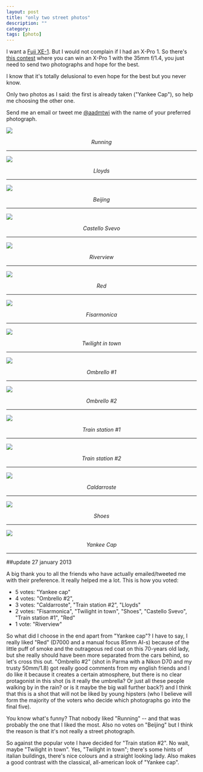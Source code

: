 ```yaml
---
layout: post
title: "only two street photos"
description: ""
category: 
tags: [photo]
---
```



I want a [Fuji XE-1](http://aadm.github.com/2012-12-17-fuji-test-day.html). But I would not complain if I had an X-Pro 1. So there's [this contest](http://www.streetsofchrome.com/) where you can win an X-Pro 1 with the 35mm f/1.4, you just need to send two photographs and hope for the best.

I know that it's totally delusional to even hope for the best but you never know.

Only two photos as I said: the first is already taken ("Yankee Cap"), so help me choosing the other one.

Send me an email or tweet me [@aadmtwi](http://twitter.com/aadmtwi) with the name of your preferred photograph. 

![](http://dl.dropbox.com/u/179731/_D7K8719%20FUJI400H.jpg)
<i><center>Running</center></i>

*** 

![](http://dl.dropbox.com/u/179731/Lloyds_04_uomo.jpg)
<i><center>Lloyds</center></i>

*** 

![](http://dl.dropbox.com/u/179731/_DSC8831.jpg)
<i><center>Beijing</center></i>

*** 

![](http://dl.dropbox.com/u/179731/_D7K0544.jpg)
<i><center>Castello Svevo</center></i>

*** 

![](http://dl.dropbox.com/u/179731/_1070820.jpg)
<i><center>Riverview</center></i>

*** 

![](http://dl.dropbox.com/u/179731/_D7K3030.jpg)
<i><center>Red</center></i>

*** 

![](http://dl.dropbox.com/u/179731/_D7K2206.jpg)
<i><center>Fisarmonica</center></i>

*** 

![](http://dl.dropbox.com/u/179731/_D7K2686.jpg)
<i><center>Twilight in town</center></i>

*** 

![](http://dl.dropbox.com/u/179731/_1070885.jpg)
<i><center>Ombrello #1</center></i>

*** 

![](http://dl.dropbox.com/u/179731/_DSC6224.jpg)
<i><center>Ombrello #2</center></i>

*** 

![](http://dl.dropbox.com/u/179731/_D7K2001.jpg)
<i><center>Train station #1</center></i>

*** 

![](http://dl.dropbox.com/u/179731/_D7K1984.jpg)
<i><center>Train station #2</center></i>

*** 

![](http://dl.dropbox.com/u/179731/img_TX400_03_12.jpg)
<i><center>Caldarroste</center></i>

*** 

![](http://dl.dropbox.com/u/179731/usa1997_092.jpg)
<i><center>Shoes</center></i>

*** 

![](http://dl.dropbox.com/u/179731/usa1997_022.jpg)
<i><center>Yankee Cap</center></i>

*** 

##update 27 january 2013

A big thank you to all the friends who have actually emailed/tweeted me with their preference. It really helped me a lot. This is how you voted:

* 5 votes: "Yankee cap"
* 4 votes: "Ombrello #2", 
* 3 votes: "Caldarroste", "Train station #2", "Lloyds"
* 2 votes: "Fisarmonica", "Twilight in town", "Shoes", "Castello Svevo",  "Train station #1", "Red"
* 1 vote: "Riverview"

So what did I choose in the end apart from "Yankee cap"? I have to say, I really liked "Red" (D7000 and a manual focus 85mm AI-s) because of the little puff of smoke and the outrageous red coat on this 70-years old lady, but she really should have been more separated from the cars behind, so let's cross this out. "Ombrello #2" (shot in Parma with a Nikon D70 and my trusty 50mm/1.8) got really good comments from my english friends and I do like it because it creates a certain atmosphere, but there is no clear protagonist in this shot (is it really the umbrella? Or just all these people walking by in the rain? or is it maybe the big wall further back?) and I think that this is a shot that will not be liked by young hipsters (who I believe will form the majority of the voters who decide which photographs go into the final five).

You know what's funny? That nobody liked "Running" -- and that was probably the one that I liked the most. Also no votes on "Beijing" but I think the reason is that it's not really a street photograph.

So against the popular vote I have decided for "Train station #2". No wait, maybe "Twilight in town". Yes, "Twilight in town"; there's some hints of italian buildings, there's nice colours and a straight looking lady. Also makes a good contrast with the classical, all-american look of "Yankee cap".
